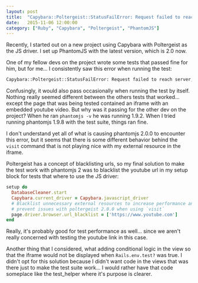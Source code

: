 ```yaml
---
layout: post
title:  "Capybara::Poltergeist::StatusFailError: Request failed to reach server"
date:   2015-11-06 12:00:00
category: ["Ruby", "Capybara", "Poltergeist", "PhantomJS"]
---
```


Recently, I started out on a new project using Capybara with Poltergeist as the JS driver. I set up PhantomJS with the latest version, which is 2.0 now.

One of my fellow devs on the project wrote some tests that passed fine for him, but for me... I consistently saw this error when running the test:

```bash
Capybara::Poltergeist::StatusFailError: Request failed to reach server, check DNS and/or server status
```

Confusingly, it would also pass occasionally when running the test by itself. Nothing really seemed different between the others tests that worked... except the page that was being tested contained an iframe with an embedded youtube video. But why was it passing for the other dev on the project? When he ran `phantomjs -v` he was running 1.9.2. When I tried running phantomjs 1.9.8 with the test suite, things ran fine.

I don't understand yet all of what is causing phantomjs 2.0.0 to encounter this error, but it seems that there is some different behavior behind the `visit` command that is not playing nice with my external resource in the iframe.

Poltergeist has a concept of blacklisting urls, so my final solution to make the test work with phantomjs 2 was to blacklist the youtube url in my setup block for tests that where to use the JS driver:

```ruby
setup do
  DatabaseCleaner.start
  Capybara.current_driver = Capybara.javascript_driver
  # Blacklist unnecessary external resources to increase performance and
  # prevent issues with poltergeist 2.0.0 when using `visit`
  page.driver.browser.url_blacklist = ['https://www.youtube.com']
end
```

Really, it's probably good for test performance as well... since we aren't really concerned with testing the youtube link in this case.

Another thing that I considered, what adding conditional  logic in the view so that the iframe would not be displayed when `Rails.env.test?` was true. I didn't opt for this solution because I didn't want code in the views that was there just to make the test suite work... I would rather have that code someplace like the test_helper where it's purpose is clearer.
